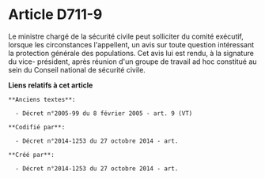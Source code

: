 # Article D711-9

Le ministre chargé de la sécurité civile peut solliciter du comité exécutif, lorsque les circonstances l'appellent, un avis
sur toute question intéressant la protection générale des populations. Cet avis lui est rendu, à la signature du vice-
président, après réunion d'un groupe de travail ad hoc constitué au sein du Conseil national de sécurité civile.

**Liens relatifs à cet article**

	**Anciens textes**:

	  - Décret n°2005-99 du 8 février 2005 - art. 9 (VT)

	**Codifié par**:

	  - Décret n°2014-1253 du 27 octobre 2014 - art.

	**Créé par**:

	  - Décret n°2014-1253 du 27 octobre 2014 - art.

